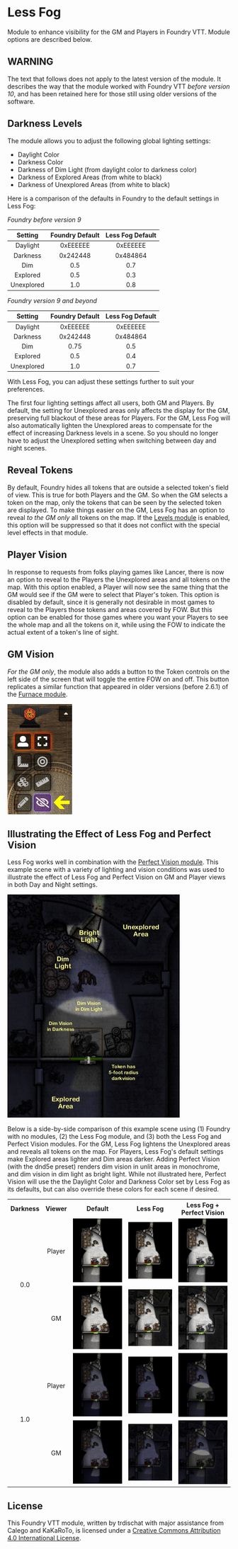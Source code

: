 # Less Fog

Module to enhance visibility for the GM and Players in Foundry VTT.  Module options are described below.

## **WARNING**

The text that follows does not apply to the latest version of the module.  It describes the way that the module worked with Foundry VTT *before version 10*, and has been retained here for those still using older versions of the software.

## Darkness Levels

The module allows you to adjust the following global lighting settings:

- Daylight Color
- Darkness Color
- Darkness of Dim Light (from daylight color to darkness color)
- Darkness of Explored Areas (from white to black)
- Darkness of Unexplored Areas (from white to black)

Here is a comparison of the defaults in Foundry to the default settings in Less Fog:

*Foundry before version 9*

|Setting   |Foundry Default|Less Fog Default|
|:--------:|:-------------:|:--------------:|
|Daylight  |0xEEEEEE       |0xEEEEEE        |
|Darkness  |0x242448       |0x484864        |
|Dim       |0.5            |0.7             |
|Explored  |0.5            |0.3             |
|Unexplored|1.0            |0.8             |

*Foundry version 9 and beyond*

|Setting   |Foundry Default|Less Fog Default|
|:--------:|:-------------:|:--------------:|
|Daylight  |0xEEEEEE       |0xEEEEEE        |
|Darkness  |0x242448       |0x484864        |
|Dim       |0.75           |0.5             |
|Explored  |0.5            |0.4             |
|Unexplored|1.0            |0.7             |

With Less Fog, you can adjust these settings further to suit your preferences.

The first four lighting settings affect all users, both GM and Players. By default, the setting for Unexplored areas only affects the display for the GM, preserving full blackout of these areas for Players. For the GM, Less Fog will also automatically lighten the Unexplored areas to compensate for the effect of increasing Darkness levels in a scene.  So you should no longer have to adjust the Unexplored setting when switching between day and night scenes.

## Reveal Tokens

By default, Foundry hides all tokens that are outside a selected token's field of view. This is true for both Players and the GM. So when the GM selects a token on the map, only the tokens that can be seen by the selected token are displayed. To make things easier on the GM, Less Fog has an option to reveal *to the GM only* all tokens on the map. If the [Levels module](https://github.com/theripper93/Levels) is enabled, this option will be suppressed so that it does not conflict with the special level effects in that module.

## Player Vision

In response to requests from folks playing games like Lancer, there is now an option to reveal to the Players the Unexplored areas and all tokens on the map. With this option enabled, a Player will now see the same thing that the GM would see if the GM were to select that Player's token. This option is disabled by default, since it is generally not desirable in most games to reveal to the Players those tokens and areas covered by FOW. But this option can be enabled for those games where you want your Players to see the whole map and all the tokens on it, while using the FOW to indicate the actual extent of a token's line of sight.

## GM Vision

*For the GM only*, the module also adds a button to the Token controls on the left side of the screen that will toggle the entire FOW on and off. This button replicates a similar function that appeared in older versions (before 2.6.1) of the [Furnace module](https://github.com/League-of-Foundry-Developers/fvtt-module-furnace).

![New Button](images/newbutton.jpg)

## Illustrating the Effect of Less Fog and Perfect Vision

Less Fog works well in combination with the [Perfect Vision module](https://github.com/dev7355608/perfect-vision). This example scene with a variety of lighting and vision conditions was used to illustrate the effect of Less Fog and Perfect Vision on GM and Player views in both Day and Night settings.

![Guide](images/guide.jpg)

Below is a side-by-side comparison of this example scene using (1) Foundry with no modules, (2) the Less Fog module, and (3) both the Less Fog and Perfect Vision modules. For the GM, Less Fog lightens the Unexplored areas and reveals all tokens on the map. For Players, Less Fog's default settings make Explored areas lighter and Dim areas darker. Adding Perfect Vision (with the dnd5e preset) renders dim vision in unlit areas in monochrome, and dim vision in dim light as bright light. While not illustrated here, Perfect Vision will use the the Daylight Color and Darkness Color set by Less Fog as its defaults, but can also override these colors for each scene if desired.

<table>
    <tr align="center">
        <th>Darkness</th>
        <th>Viewer</th>
        <th>Default</th>
        <th>Less Fog</th>
        <th>Less Fog + Perfect Vision</th>
    </tr>
    <tr align="center">
        <td rowspan="2">0.0</td>
        <td>Player</td>
        <td><img src="images/def_day.jpg"></td>
        <td><img src="images/lf_pday.jpg"></td>
        <td><img src="images/lfpv_pday.jpg"></td>
    </tr>
    <tr align="center">
        <td>GM</td>
        <td><img src="images/def_day.jpg"></td>
        <td><img src="images/lf_gday.jpg"></td>
        <td><img src="images/lfpv_gday.jpg"></td>
    </tr>
    <tr align="center">
        <td rowspan="2">1.0</td>
        <td>Player</td>
        <td><img src="images/def_nit.jpg"></td>
        <td><img src="images/lf_pnit.jpg"></td>
        <td><img src="images/lfpv_pnit.jpg"></td>
    </tr>
    <tr align="center">
        <td>GM</td>
        <td><img src="images/def_nit.jpg"></td>
        <td><img src="images/lf_gnit.jpg"></td>
        <td><img src="images/lfpv_gnit.jpg"></td>
    </tr>
</table>

## License

This Foundry VTT module, written by trdischat with major assistance from Calego and KaKaRoTo, is licensed under a [Creative Commons Attribution 4.0 International License](http://creativecommons.org/licenses/by/4.0/).
